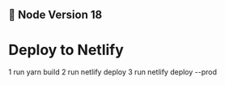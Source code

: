 ## 🚀 Node Version 18

# Deploy to Netlify

1 run yarn build
2 run netlify deploy
3 run netlify deploy --prod

